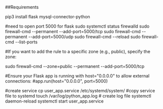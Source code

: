 ##Requirements

pip3 install flask mysql-connector-python

#need to open port 5000 for flask
sudo systemctl status firewalld
sudo firewall-cmd --permanent --add-port=5000/tcp
sudo firewall-cmd --permanent --add-port=5000/udp
sudo firewall-cmd --reload
sudo firewall-cmd --list-ports

#If you want to add the rule to a specific zone (e.g., public), specify the zone:

sudo firewall-cmd --zone=public --permanent --add-port=5000/tcp


#Ensure your Flask app is running with host="0.0.0.0" to allow external connections:
#app.run(host="0.0.0.0", port=5000)


#create service
cp user_app.service /etc/systemd/system/   #copy service file to systemd
touch /var/log/python_app.log   # create log file
systemctl daemon-reload
systemctl start user_app.service
